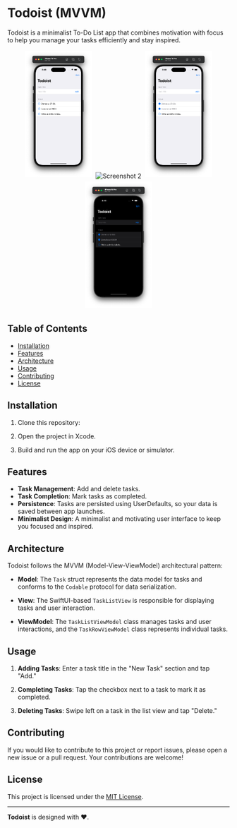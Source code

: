 # Todoist (MVVM)

Todoist is a minimalist To-Do List app that combines motivation with focus to help you manage your tasks efficiently and stay inspired.

<div align="center">
   <p align="center">
    <img src="Screenshots/1.png" alt="Screenshot 1"  width="30%" style="margin: 0.5%;">
    <img src"Screenshots/2.png" alt="Screenshot 2" width="30%" style="margin: 0.5%;">
    <img src="Screenshots/3.png" alt="Screenshot 3"  width="30%" style="margin: 0.5%;">
    <img src="Screenshots/4.png" alt="Screenshot 4"  width="30%" style="margin: 0.5%;">
   </p>
</div>

## Table of Contents
- [Installation](#installation)
- [Features](#features)
- [Architecture](#architecture)
- [Usage](#usage)
- [Contributing](#contributing)
- [License](#license)

## Installation

1. Clone this repository:

2. Open the project in Xcode.

3. Build and run the app on your iOS device or simulator.

## Features

- **Task Management**: Add and delete tasks.
- **Task Completion**: Mark tasks as completed.
- **Persistence**: Tasks are persisted using UserDefaults, so your data is saved between app launches.
- **Minimalist Design**: A minimalist and motivating user interface to keep you focused and inspired.

## Architecture

Todoist follows the MVVM (Model-View-ViewModel) architectural pattern:

- **Model**: The `Task` struct represents the data model for tasks and conforms to the `Codable` protocol for data serialization.

- **View**: The SwiftUI-based `TaskListView` is responsible for displaying tasks and user interaction.

- **ViewModel**: The `TaskListViewModel` class manages tasks and user interactions, and the `TaskRowViewModel` class represents individual tasks.

## Usage

1. **Adding Tasks**: Enter a task title in the "New Task" section and tap "Add."

3. **Completing Tasks**: Tap the checkbox next to a task to mark it as completed.

4. **Deleting Tasks**: Swipe left on a task in the list view and tap "Delete."

## Contributing

If you would like to contribute to this project or report issues, please open a new issue or a pull request. Your contributions are welcome!

## License

This project is licensed under the [MIT License](LICENSE).

---

**Todoist** is designed with ❤️.
